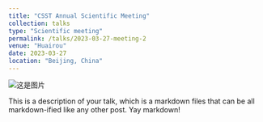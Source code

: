 ```yaml
---
title: "CSST Annual Scientific Meeting"
collection: talks
type: "Scientific meeting"
permalink: /talks/2023-03-27-meeting-2
venue: "Huairou"
date: 2023-03-27
location: "Beijing, China"
---
```


![这是图片](../images/CSSTsmall.jpg "CSST")

This is a description of your talk, which is a markdown files that can be all markdown-ified like any other post. Yay markdown!
